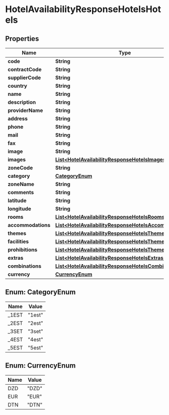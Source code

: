 # HotelAvailabilityResponseHotelsHotels

## Properties
Name | Type | Description | Notes
------------ | ------------- | ------------- | -------------
**code** | **String** |  |  [optional]
**contractCode** | **String** |  |  [optional]
**supplierCode** | **String** |  |  [optional]
**country** | **String** |  |  [optional]
**name** | **String** |  |  [optional]
**description** | **String** |  |  [optional]
**providerName** | **String** |  |  [optional]
**address** | **String** |  |  [optional]
**phone** | **String** |  |  [optional]
**mail** | **String** |  |  [optional]
**fax** | **String** |  |  [optional]
**image** | **String** |  |  [optional]
**images** | [**List&lt;HotelAvailabilityResponseHotelsImages&gt;**](HotelAvailabilityResponseHotelsImages.md) |  |  [optional]
**zoneCode** | **String** |  |  [optional]
**category** | [**CategoryEnum**](#CategoryEnum) |  |  [optional]
**zoneName** | **String** |  |  [optional]
**comments** | **String** |  |  [optional]
**latitude** | **String** |  |  [optional]
**longitude** | **String** |  |  [optional]
**rooms** | [**List&lt;HotelAvailabilityResponseHotelsRooms&gt;**](HotelAvailabilityResponseHotelsRooms.md) |  |  [optional]
**accommodations** | [**List&lt;HotelAvailabilityResponseHotelsAccommodations&gt;**](HotelAvailabilityResponseHotelsAccommodations.md) |  |  [optional]
**themes** | [**List&lt;HotelAvailabilityResponseHotelsThemes&gt;**](HotelAvailabilityResponseHotelsThemes.md) |  |  [optional]
**facilities** | [**List&lt;HotelAvailabilityResponseHotelsThemes&gt;**](HotelAvailabilityResponseHotelsThemes.md) |  |  [optional]
**prohibitions** | [**List&lt;HotelAvailabilityResponseHotelsThemes&gt;**](HotelAvailabilityResponseHotelsThemes.md) |  |  [optional]
**extras** | [**List&lt;HotelAvailabilityResponseHotelsExtras&gt;**](HotelAvailabilityResponseHotelsExtras.md) |  |  [optional]
**combinations** | [**List&lt;HotelAvailabilityResponseHotelsCombinations&gt;**](HotelAvailabilityResponseHotelsCombinations.md) |  |  [optional]
**currency** | [**CurrencyEnum**](#CurrencyEnum) |  |  [optional]

<a name="CategoryEnum"></a>
## Enum: CategoryEnum
Name | Value
---- | -----
_1EST | &quot;1est&quot;
_2EST | &quot;2est&quot;
_3SET | &quot;3set&quot;
_4EST | &quot;4est&quot;
_5EST | &quot;5est&quot;

<a name="CurrencyEnum"></a>
## Enum: CurrencyEnum
Name | Value
---- | -----
DZD | &quot;DZD&quot;
EUR | &quot;EUR&quot;
DTN | &quot;DTN&quot;
